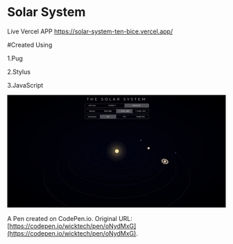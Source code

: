 # Solar System 
Live Vercel APP https://solar-system-ten-bice.vercel.app/

#Created Using 

1.Pug 

2.Stylus

3.JavaScript


<img src="/Solar System.png">

A Pen created on CodePen.io. Original URL: [https://codepen.io/wicktech/pen/oNydMxG](https://codepen.io/wicktech/pen/oNydMxG).

